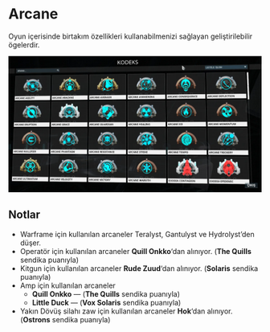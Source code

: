 # Arcane

Oyun içerisinde birtakım özellikleri kullanabilmenizi sağlayan geliştirilebilir ögelerdir.

![](../../.gitbook/assets/assets_-lgoamcq2h0squvaydqb_-lhzivu81kmgiulz81jg_-lhziiud-h9fwx2ojkja_arcane.webp)

## Notlar  <a id="notlar"></a>

* Warframe için kullanılan arcaneler Teralyst, Gantulyst ve Hydrolyst’den düşer.
* Operatör için kullanılan arcaneler **Quill Onkko**‘dan alınıyor. \(**The Quills** sendika puanıyla\)
* Kitgun için kullanılan arcaneler **Rude Zuud**‘dan alınıyor. \(**Solaris** sendika puanıyla\)
* Amp için kullanılan arcaneler
  * **Quill Onkko** — \(**The Quills** sendika puanıyla\)
  * **Little Duck** — \(**Vox Solaris** sendika puanıyla\)
* Yakın Dövüş silahı zaw için kullanılan arcaneler **Hok**‘dan alınıyor. \(**Ostrons** sendika puanıyla\)

